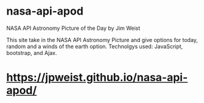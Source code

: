 # nasa-api-apod
NASA API Astronomy Picture of the Day by Jim Weist

This site take in the NASA API Astronomy Picture and give options for today, random and a winds of the earth option.
Technolgys used: JavaScript, bootstrap, and Ajax.


# https://jpweist.github.io/nasa-api-apod/


